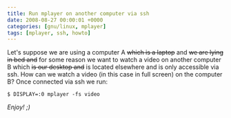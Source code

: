 ```yaml
---
title: Run mplayer on another computer via ssh
date: 2008-08-27 00:00:01 +0000
categories: [gnu/linux, mplayer]
tags: [mplayer, ssh, howto]
---
```

Let's suppose we are using a computer A ~~which is a laptop~~ and ~~we are lying in bed and~~ for some reason we want to watch a video on another computer B which ~~is our desktop and~~ is located elsewhere and is only accessible via ssh. How can we watch a video (in this case in full screen) on the computer B?
Once connected via ssh we run:

```console
$ DISPLAY=:0 mplayer -fs video
```

_Enjoy! ;)_
